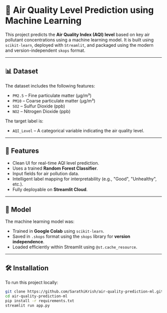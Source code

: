# 🌿 Air Quality Level Prediction using Machine Learning

This project predicts the **Air Quality Index (AQI) level** based on key air pollutant concentrations using a machine learning model. It is built using `scikit-learn`, deployed with `Streamlit`, and packaged using the modern and version-independent `skops` format.

---

## 📊 Dataset

The dataset includes the following features:

- `PM2.5` – Fine particulate matter (µg/m³)
- `PM10` – Coarse particulate matter (µg/m³)
- `SO2` – Sulfur Dioxide (ppb)
- `NO2` – Nitrogen Dioxide (ppb)

The target label is:

- `AQI_Level` – A categorical variable indicating the air quality level.

---

## 🚀 Features

- Clean UI for real-time AQI level prediction.
- Uses a trained **Random Forest Classifier**.
- Input fields for air pollution data.
- Intelligent label mapping for interpretability (e.g., "Good", "Unhealthy", etc.).
- Fully deployable on **Streamlit Cloud**.

---

## 🧠 Model

The machine learning model was:

- Trained in **Google Colab** using `scikit-learn`.
- Saved in `.skops` format using the `skops` library for **version independence**.
- Loaded efficiently within Streamlit using `@st.cache_resource`.

---

## 🛠 Installation

To run this project locally:

```bash
git clone https://github.com/SarathiKrish/air-quality-prediction-ml.git
cd air-quality-prediction-ml
pip install -r requirements.txt
streamlit run app.py
